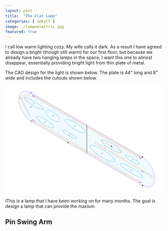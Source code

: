 ```yaml
---
layout: post
title:  "The Flat Lamp"
categories: [ Jekyll ]
image: ./lampwelectric.jpg
featured: true
---
```

I call low warm lighting cozy. My wife calls it dark. As a result I have agreed to design a bright (though still warm) for our first floor, but because we already have two hanging lamps in the space, I want this one to almost disappear, essentially providing bright light from thin plate of metal.

The CAD design for the light is shown below. The plate is 44" long and 8" wide and includes the cutouts shown below.

![cad](./cadmodel.png)

lThis is a lamp that I have been working on for many months. The goal is design a lamp that can provide the maxium

## Pin Swing Arm

